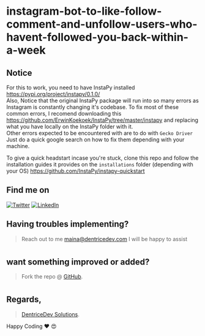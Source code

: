 # instagram-bot-to-like-follow-comment-and-unfollow-users-who-havent-followed-you-back-within-a-week
## Notice
For this to work, you need to have InstaPy installed https://pypi.org/project/instapy/0.1.0/ <br>
Also, Notice that the original InstaPy package will run into so many errors as Instagram is constantly changing it's codebase.
To fix most of these common errors, I recomend downloading this https://github.com/ErwinKoekoek/InstaPy/tree/master/instapy and replacing what you have locally on the InstaPy folder with it. <br>
Other errors expected to be encountered with are to do with ```Gecko Driver``` Just do a quick google search on how to fix them depending with your machine.<br>

To give a quick headstart incase you're stuck, clone this repo and follow the installation guides it provides on the ```installations``` folder (depending with your OS) https://github.com/InstaPy/instapy-quickstart

<!-- Actual text -->
## Find me on
[![Twitter][1.2]][1]  [![LinkedIn][2.2]][2]

<!-- Icons -->

[1.2]: http://i.imgur.com/wWzX9uB.png (Twitter)
[2.2]: https://raw.githubusercontent.com/MartinHeinz/MartinHeinz/master/linkedin-3-16.png (LinkedIn)

<!-- Links to my social media accounts -->
[1]: https://twitter.com/dennisjmaina
[2]: https://www.linkedin.com/in/dennismaina/
[3]: https://instagram.com/denno.h_

## Having troubles implementing?
 > Reach out to me maina@dentricedev.com 
 I will be happy to assist 
# 
## want something improved or added?
  > Fork the repo @ [GitHub](https://github.com/mainadennis/insta-like-follow-comment).
# 
## Regards,
 > [DentriceDev Solutions](https://dentricedev.com).

Happy Coding :heart: :heart_eyes:
